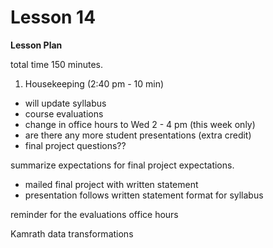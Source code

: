 Lesson 14
========

**Lesson Plan**  

total time 150 minutes. 

1.   Housekeeping (2:40 pm - 10 min)  
   -   will update syllabus
   -   course evaluations
   -   change in office hours to Wed 2 - 4 pm (this week only)
   -   are there any more student presentations (extra credit)
   -   final project questions??


summarize expectations for final project expectations.
- mailed final project with written statement
- presentation follows written statement format for syllabus


reminder for the evaluations
office hours

Kamrath
data transformations